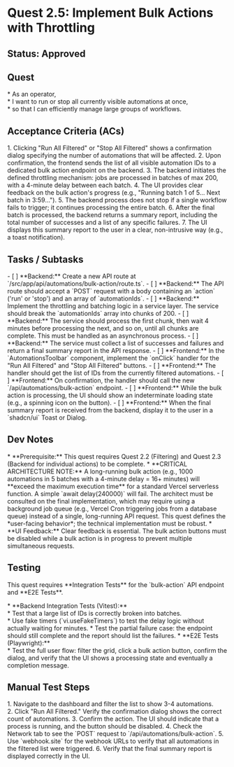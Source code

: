 # Quest 2.5: Implement Bulk Actions with Throttling

## Status: Approved

## Quest

\* As an operator,  
\* I want to run or stop all currently visible automations at once,  
\* so that I can efficiently manage large groups of workflows.

## Acceptance Criteria (ACs)

1\.  Clicking "Run All Filtered" or "Stop All Filtered" shows a confirmation
     dialog specifying the number of automations that will be affected.
2\.  Upon confirmation, the frontend sends the list of all visible automation
     IDs to a dedicated bulk action endpoint on the backend.
3\.  The backend initiates the defined throttling mechanism: jobs are
     processed in batches of max 200, with a 4-minute delay between each
     batch.
4\.  The UI provides clear feedback on the bulk action's progress (e.g.,
     "Running batch 1 of 5... Next batch in 3:59...").
5\.  The backend process does not stop if a single workflow fails to trigger;
     it continues processing the entire batch.
6\.  After the final batch is processed, the backend returns a summary report,
     including the total number of successes and a list of any specific
     failures.
7\.  The UI displays this summary report to the user in a clear,
     non-intrusive way (e.g., a toast notification).

## Tasks / Subtasks

\- \[ \] \*\*Backend:\*\* Create a new API route at
       \`/src/app/api/automations/bulk-action/route.ts\`.
\- \[ \] \*\*Backend:\*\* The API route should accept a \`POST\` request with a
       body containing an \`action\` ('run' or 'stop') and an array of
       \`automationIds\`.
\- \[ \] \*\*Backend:\*\* Implement the throttling and batching logic in a
       service layer. The service should break the \`automationIds\` array into
       chunks of 200\.
\- \[ \] \*\*Backend:\*\* The service should process the first chunk, then wait
       4 minutes before processing the next, and so on, until all chunks are
       complete. This must be handled as an asynchronous process.
\- \[ \] \*\*Backend:\*\* The service must collect a list of successes and
       failures and return a final summary report in the API response.
\- \[ \] \*\*Frontend:\*\* In the \`AutomationsToolbar\` component, implement
       the \`onClick\` handler for the "Run All Filtered" and "Stop All
       Filtered" buttons.
\- \[ \] \*\*Frontend:\*\* The handler should get the list of IDs from the
       currently filtered automations.
\- \[ \] \*\*Frontend:\*\* On confirmation, the handler should call the new
       \`/api/automations/bulk-action\` endpoint.
\- \[ \] \*\*Frontend:\*\* While the bulk action is processing, the UI should
       show an indeterminate loading state (e.g., a spinning icon on the
       button).
\- \[ \] \*\*Frontend:\*\* When the final summary report is received from the
       backend, display it to the user in a \`shadcn/ui\` Toast or Dialog.

## Dev Notes

\* \*\*Prerequisite:\*\* This quest requires Quest 2.2 (Filtering) and Quest
  2.3 (Backend for individual actions) to be complete.
\* \*\*CRITICAL ARCHITECTURE NOTE:\*\* A long-running bulk action (e.g., 1000
  automations in 5 batches with a 4-minute delay \= 16+ minutes) will
  \*\*exceed the maximum execution time\*\* for a standard Vercel serverless
  function. A simple \`await delay(240000)\` will fail. The architect must be
  consulted on the final implementation, which may require using a background
  job queue (e.g., Vercel Cron triggering jobs from a database queue) instead
  of a single, long-running API request. This quest defines the
  \*user-facing behavior\*; the technical implementation must be robust.
\* \*\*UI Feedback:\*\* Clear feedback is essential. The bulk action buttons
  must be disabled while a bulk action is in progress to prevent multiple
  simultaneous requests.

## Testing

This quest requires \*\*Integration Tests\*\* for the \`bulk-action\` API
endpoint and \*\*E2E Tests\*\*.

\* \*\*Backend Integration Tests (Vitest):\*\*  
    \* Test that a large list of IDs is correctly broken into batches.  
    \* Use fake timers (\`vi.useFakeTimers\`) to test the delay logic without
      actually waiting for minutes.
    \* Test the partial failure case: the endpoint should still complete and
      the report should list the failures.
\* \*\*E2E Tests (Playwright):\*\*  
    \* Test the full user flow: filter the grid, click a bulk action button,
      confirm the dialog, and verify that the UI shows a processing state and
      eventually a completion message.

## Manual Test Steps  

1\.  Navigate to the dashboard and filter the list to show 3-4 automations.  
2\.  Click "Run All Filtered." Verify the confirmation dialog shows the
     correct count of automations.
3\.  Confirm the action. The UI should indicate that a process is running,
     and the button should be disabled.
4\.  Check the Network tab to see the \`POST\` request to
     \`/api/automations/bulk-action\`.
5\.  Use \`webhook.site\` for the webhook URLs to verify that all automations
     in the filtered list were triggered.
6\.  Verify that the final summary report is displayed correctly in the UI.
